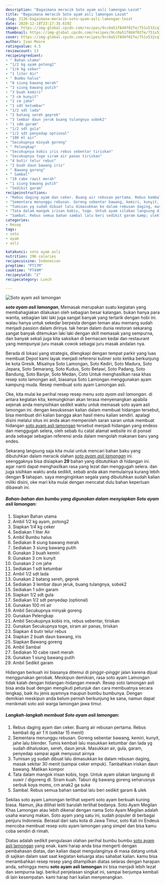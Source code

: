 ```yaml
---
description: "Bagaimana meracik Soto ayam asli lamongan Lezat"
title: "Bagaimana meracik Soto ayam asli lamongan Lezat"
slug: 2136-bagaimana-meracik-soto-ayam-asli-lamongan-lezat
date: 2020-12-18T23:17:35.619Z
image: https://img-global.cpcdn.com/recipes/9cc0a51f8d4f02fe/751x532cq70/soto-ayam-asli-lamongan-foto-resep-utama.jpg
thumbnail: https://img-global.cpcdn.com/recipes/9cc0a51f8d4f02fe/751x532cq70/soto-ayam-asli-lamongan-foto-resep-utama.jpg
cover: https://img-global.cpcdn.com/recipes/9cc0a51f8d4f02fe/751x532cq70/soto-ayam-asli-lamongan-foto-resep-utama.jpg
author: Ivan Moore
ratingvalue: 4.5
reviewcount: 13
recipeingredient:
- " Bahan utama"
- "1/2 kg ayam potong2"
- "1/4 kg ceker"
- "1 liter Air"
- " Bumbu halus"
- "8 siung bawang merah"
- "3 siung bawang putih"
- "3 buah kemiri"
- "3 cm kunyit"
- "2 cm jahe"
- "1 sdt ketumbar"
- "1/2 sdt lada"
- "2 batang sereh geprek"
- "3 lembar daun jeruk buang tulangnya sobek2"
- "1 sdm garam"
- "1/2 sdt gula"
- "1/2 sdt penyedap optional"
- "100 ml air"
- "Secukupnya minyak goreng"
- " Pelengkap"
- "Secukupnya kobis iris rebus sebentar tiriskan"
- "Secukupnya toge siram air panas tiriskan"
- "4 butir telur rebus"
- "2 buah daun bawang iris"
- " Bawang goreng"
- " Sambal"
- "10 cabe rawit merah"
- "1 siung bawang putih"
- "Sedikit garam"
recipeinstructions:
- "Rebus daging ayam dan ceker. Buang air rebusan pertama. Rebus kembali dg air 1 lt (sekitar 15 menit)"
- "Sementara menunggu rebusan. Goreng sebentar bawang, kemiri, kunyit, jahe lalu blender. Tumis kembali lalu masukkan ketumbar dan lada yg sudah dihaluskan, sereh, daun jeruk. Masukkan air, gula, garam, penyedap sampai agak menyusut airnya"
- "Tumisan yg sudah dibuat lalu dimasukkan ke dalam rebusan daging, masak sekitar 30 menit (sampai ceker empuk). Tambahkan iriskan daun bawang. Matikan kompor"
- "Tata dalam mangok irisan kobis, toge. Untuk ayam silakan langsung di suwir / digoreng dl. Siram kuah. Taburi dg bawang goreng seharusnya serbuk koya moms, cm anak2 ga suka"
- "Sambal. Rebus semua bahan sambal lalu beri sedikit garam &amp; ulek"
categories:
- Resep
tags:
- soto
- ayam
- asli

katakunci: soto ayam asli 
nutrition: 296 calories
recipecuisine: Indonesian
preptime: "PT17M"
cooktime: "PT49M"
recipeyield: "2"
recipecategory: Lunch

---
```



![Soto ayam asli lamongan](https://img-global.cpcdn.com/recipes/9cc0a51f8d4f02fe/751x532cq70/soto-ayam-asli-lamongan-foto-resep-utama.jpg)

<b><i>soto ayam asli lamongan</i></b>, Memasak merupakan suatu kegiatan yang membahagiakan dilakukan oleh sebagian besar kalangan. bukan hanya para wanita, sebagian laki laki juga sangat banyak yang tertarik dengan hobi ini. walau hanya untuk sekedar berpesta dengan teman atau memang sudah menjadi passion dalam dirinya. tak heran dalam dunia restoran sekarang sangat banyak ditemukan laki laki dengan skill memasak yang sempurna, dan banyak sekali juga kita saksikan di bermacam kedai dan restaurant yang mempunyai juru masak cowok sebagai juru masak andalan nya.

Berada di lokasi yang strategis, dilengkapi dengan tempat parkir yang luas membuat Depot kami layak menjadi referensi kuliner soto ketika berkunjung ke kota Gresik. Misalnya Soto Lamongan, Soto Kediri, Soto Madura, Soto Jepara, Soto Semarang, Soto Kudus, Soto Betawi, Soto Padang, Soto Bandung, Soto Banjar, Soto Medan, Coto Untuk menghasilkan rasa khas resep soto lamongan asli, biasanya Soto Lamongan menggunakan ayam kampung muda. Resep membuat soto ayam Lamongan asli.

Oke, kita mulai ke perihal resep resep menu <i>soto ayam asli lamongan</i>. di antara kegiatan kita, kemungkinan akan terasa menyenangkan apabila sejenak anda menyisihkan sedikit waktu untuk memasak soto ayam asli lamongan ini. dengan kesuksesan kalian dalam membuat hidangan tersebut, bisa membuat diri kalian bangga akan hasil menu kalian sendiri. apalagi disini melalui situs ini anda akan memperoleh saran saran untuk membuat hidangan <u>soto ayam asli lamongan</u> tersebut menjadi hidangan yang endess dan menggugah selera, oleh sebab itu catat alamat website ini di ponsel anda sebagai sebagian referensi anda dalam mengolah makanan baru yang endes.


Sekarang langsung saja kita mulai untuk mencari bahan baku yang dibutuhkan dalam meracik olahan <u><i>soto ayam asli lamongan</i></u> ini. seenggaknya bisa disiapkan <b>29</b> bahan yang dibutuhkan di hidangan ini. agar nanti dapat menghasilkan rasa yang lezat dan menggugah selera. dan juga sisihkan waktu anda sedikit, sebab anda akan memulainya kurang lebih dengan <b>5</b> tahapan. saya menginginkan segala yang dibutuhkan sudah kalian miliki disini, oke mari kita mulai dengan mencatat dulu bahan keperluan dibawah ini.

<!--inarticleads1-->

##### Bahan-bahan dan bumbu yang digunakan dalam menyiapkan Soto ayam asli lamongan:

1. Siapkan  Bahan utama
1. Ambil 1/2 kg ayam, potong2
1. Siapkan 1/4 kg ceker
1. Sediakan 1 liter Air
1. Ambil  Bumbu halus
1. Sediakan 8 siung bawang merah
1. Sediakan 3 siung bawang putih
1. Gunakan 3 buah kemiri
1. Gunakan 3 cm kunyit
1. Gunakan 2 cm jahe
1. Sediakan 1 sdt ketumbar
1. Ambil 1/2 sdt lada
1. Gunakan 2 batang sereh, geprek
1. Sediakan 3 lembar daun jeruk, buang tulangnya, sobek2
1. Sediakan 1 sdm garam
1. Siapkan 1/2 sdt gula
1. Sediakan 1/2 sdt penyedap (optional)
1. Gunakan 100 ml air
1. Ambil Secukupnya minyak goreng
1. Gunakan  Pelengkap
1. Ambil Secukupnya kobis iris, rebus sebentar, tiriskan
1. Gunakan Secukupnya toge, siram air panas, tiriskan
1. Siapkan 4 butir telur rebus
1. Siapkan 2 buah daun bawang, iris
1. Siapkan  Bawang goreng
1. Ambil  Sambal
1. Sediakan 10 cabe rawit merah
1. Gunakan 1 siung bawang putih
1. Ambil Sedikit garam


Hidangan berkuah ini biasanya ditemui di pinggir-pinggir jalan karena dijual menggunakan gerobak. Meskipun demikian, rasa soto ayam Lamongan tidak kalah dengan hidangan-hidangan mewah. Resep soto lamongan asli bisa anda buat dengan mengikuti petunjuk dan cara membuatnya secara lengkap, baik itu jenis ayamnya maupun bumbu bumbunya. Dengan demikian meskipun anda belum pernah berkunjung ke sana, namun dapat menikmati soto asli warga lamongan jawa timur. 

<!--inarticleads2-->

##### Langkah-langkah membuat Soto ayam asli lamongan:

1. Rebus daging ayam dan ceker. Buang air rebusan pertama. Rebus kembali dg air 1 lt (sekitar 15 menit)
1. Sementara menunggu rebusan. Goreng sebentar bawang, kemiri, kunyit, jahe lalu blender. Tumis kembali lalu masukkan ketumbar dan lada yg sudah dihaluskan, sereh, daun jeruk. Masukkan air, gula, garam, penyedap sampai agak menyusut airnya
1. Tumisan yg sudah dibuat lalu dimasukkan ke dalam rebusan daging, masak sekitar 30 menit (sampai ceker empuk). Tambahkan iriskan daun bawang. Matikan kompor
1. Tata dalam mangok irisan kobis, toge. Untuk ayam silakan langsung di suwir / digoreng dl. Siram kuah. Taburi dg bawang goreng seharusnya serbuk koya moms, cm anak2 ga suka
1. Sambal. Rebus semua bahan sambal lalu beri sedikit garam &amp; ulek


Sekilas soto ayam Lamongan terlihat seperti soto ayam berkuah kuning biasa. Namun, jika dilihat teliti barulah terlihat bedanya. Soto Ayam Megilan Khas Lamongan atau lebih dikenal dengan nama Soto Ayam Megilan adalah usaha warung makan. Soto ayam yang satu ini, sudah populer di berbagai penjuru Indonesia. Berasal dari satu kota di Jawa Timur, soto Kali ini Endeus mencoba membuat resep soto ayam lamongan yang simpel dan bisa kamu coba sendiri di rimah. 

Diatas adalah sedikit pengulasan olahan perihal bumbu bumbu <u>soto ayam asli lamongan</u> yang enak. kami harap anda bisa mengerti dengan pembahasan diatas, dan kalian dapat mengulanginya di masa datang untuk di sajikan dalam saat saat kegiatan keluarga atau sahabat kalian. kamu bisa menambahkan resep resep yang ditampilkan diatas selaras dengan harapan anda, sehingga menu <b>soto ayam asli lamongan</b> ini bisa menjadi lebih lezat dan sempurna lagi. berikut penjelasan singkat ini, sampai berjumpa kembali di lain kesempatan. kami harap hari kalian menyenangkan.
